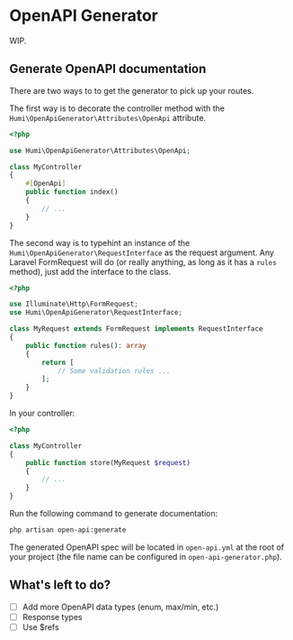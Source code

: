 # OpenAPI Generator

WIP.

## Generate OpenAPI documentation

There are two ways to to get the generator to pick up your routes.

The first way is to decorate the controller method with the `Humi\OpenApiGenerator\Attributes\OpenApi` attribute.

```php
<?php

use Humi\OpenApiGenerator\Attributes\OpenApi;

class MyController
{
    #[OpenApi]
    public function index()
    {
        // ...
    }
}
```

The second way is to typehint an instance of the `Humi\OpenApiGenerator\RequestInterface` as the request argument. Any Laravel FormRequest will do (or really anything, as long as it has a `rules` method), just add the interface to the class.

<!-- prettier-ignore -->
```php
<?php

use Illuminate\Http\FormRequest;
use Humi\OpenApiGenerator\RequestInterface;

class MyRequest extends FormRequest implements RequestInterface
{
    public function rules(): array
    {
        return [
            // Some validation rules ...
        ];
    }
}
```

In your controller:

```php
<?php

class MyController
{
    public function store(MyRequest $request)
    {
        // ...
    }
}
```

Run the following command to generate documentation:

```sh
php artisan open-api:generate
```

The generated OpenAPI spec will be located in `open-api.yml` at the root of your project (the file name can be configured in `open-api-generator.php`).

## What's left to do?

-   [ ] Add more OpenAPI data types (enum, max/min, etc.)
-   [ ] Response types
-   [ ] Use $refs
